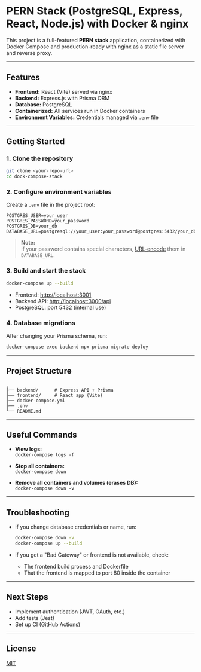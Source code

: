# PERN Stack (PostgreSQL, Express, React, Node.js) with Docker & nginx

This project is a full-featured **PERN stack** application, containerized with Docker Compose and production-ready with nginx as a static file server and reverse proxy.

---

## Features

- **Frontend:** React (Vite) served via nginx
- **Backend:** Express.js with Prisma ORM
- **Database:** PostgreSQL
- **Containerized:** All services run in Docker containers
- **Environment Variables:** Credentials managed via `.env` file

---

## Getting Started

### 1. Clone the repository

```bash
git clone <your-repo-url>
cd dock-compose-stack
```

### 2. Configure environment variables

Create a `.env` file in the project root:

```env
POSTGRES_USER=your_user
POSTGRES_PASSWORD=your_password
POSTGRES_DB=your_db
DATABASE_URL=postgresql://your_user:your_password@postgres:5432/your_db
```

> **Note:**  
> If your password contains special characters, [URL-encode](https://www.urlencoder.org/) them in `DATABASE_URL`.

### 3. Build and start the stack

```bash
docker-compose up --build
```

- Frontend: [http://localhost:3001](http://localhost:3001)
- Backend API: [http://localhost:3000/api](http://localhost:3000/api)
- PostgreSQL: port 5432 (internal use)

### 4. Database migrations

After changing your Prisma schema, run:

```bash
docker-compose exec backend npx prisma migrate deploy
```

---

## Project Structure

```
.
├── backend/      # Express API + Prisma
├── frontend/     # React app (Vite)
├── docker-compose.yml
├── .env
└── README.md
```

---

## Useful Commands

- **View logs:**  
  `docker-compose logs -f`

- **Stop all containers:**  
  `docker-compose down`

- **Remove all containers and volumes (erases DB):**  
  `docker-compose down -v`

---

## Troubleshooting

- If you change database credentials or name, run:
  ```bash
  docker-compose down -v
  docker-compose up --build
  ```

- If you get a "Bad Gateway" or frontend is not available, check:
  - The frontend build process and Dockerfile
  - That the frontend is mapped to port 80 inside the container

---

## Next Steps

- Implement authentication (JWT, OAuth, etc.)
- Add tests (Jest)
- Set up CI (GitHub Actions)

---

## License

[MIT](./LICENSE)